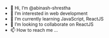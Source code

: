 - 👋 Hi, I’m @abinash-shrestha
- 👀 I’m interested in web development
- 🌱 I’m currently learning JavaScript, ReactJS
- 💞️ I’m looking to collaborate on ReactJS
- 📫 How to reach me ...

<!---
abinash-shrestha/abinash-shrestha is a ✨ special ✨ repository because its `README.md` (this file) appears on your GitHub profile.
You can click the Preview link to take a look at your changes.
--->
